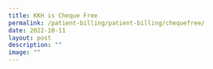 ```yaml
---
title: KKH is Cheque Free
permalink: /patient-billing/patient-billing/chequefree/
date: 2022-10-11
layout: post
description: ""
image: ""
---
```

